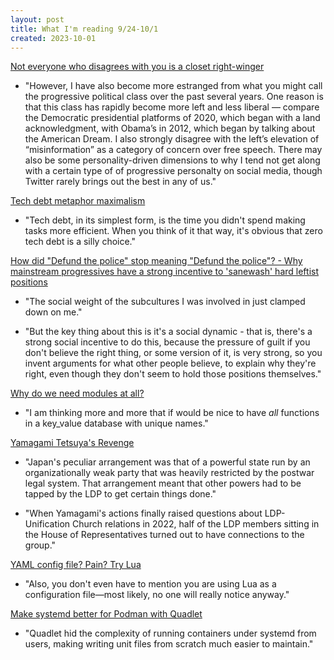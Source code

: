 ```yaml
---
layout: post
title: What I'm reading 9/24-10/1
created: 2023-10-01
---
```


[Not everyone who disagrees with you is a closet right-winger](https://www.natesilver.net/p/not-everyone-who-disagrees-with-you)

- "However, I have also become more estranged from what you might call the progressive political class over the past several years. One reason is that this class has rapidly become more left and less liberal — compare the Democratic presidential platforms of 2020, which began with a land acknowledgment, with Obama’s in 2012, which began by talking about the American Dream. I also strongly disagree with the left’s elevation of “misinformation” as a category of concern over free speech. There may also be some personality-driven dimensions to why I tend not get along with a certain type of of progressive personalty on social media, though Twitter rarely brings out the best in any of us."

[Tech debt metaphor maximalism](https://apenwarr.ca/log/20230605)

- "Tech debt, in its simplest form, is the time you didn't spend making tasks more efficient. When you think of it that way, it's obvious that zero tech debt is a silly choice."

[How did "Defund the police" stop meaning "Defund the police"? - Why mainstream progressives have a strong incentive to 'sanewash' hard leftist positions](https://old.reddit.com/r/neoliberal/comments/js84tu/how_did_defund_the_police_stop_meaning_defund_the/)

- "The social weight of the subcultures I was involved in just clamped down on me."

- "But the key thing about this is it's a social dynamic - that is, there's a strong social incentive to do this, because the pressure of guilt if you don't believe the right thing, or some version of it, is very strong, so you invent arguments for what other people believe, to explain why they're right, even though they don't seem to hold those positions themselves."

[Why do we need modules at all?](http://erlang.org/pipermail/erlang-questions/2011-May/058768.html)

- "I am thinking more and more that if would be nice to have *all* functions in a key_value database with unique names."

[Yamagami Tetsuya's Revenge ](https://www.palladiummag.com/2023/02/02/yamagami-tetsuyas-revenge/)

- "Japan's peculiar arrangement was that of a powerful state run by an organizationally weak party that was heavily restricted by the postwar legal system. That arrangement meant that other powers had to be tapped by the LDP to get certain things done."

- "When Yamagami's actions finally raised questions about LDP-Unification Church relations in 2022, half of the LDP members sitting in the House of Representatives turned out to have connections to the group."

[YAML config file? Pain? Try Lua](https://boston.conman.org/2023/09/29.1)

- "Also, you don't even have to mention you are using Lua as a configuration file—most likely, no one will really notice anyway."

[Make systemd better for Podman with Quadlet](https://www.redhat.com/sysadmin/quadlet-podman)

- "Quadlet hid the complexity of running containers under systemd from users, making writing unit files from scratch much easier to maintain."
